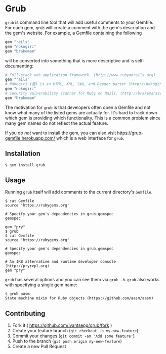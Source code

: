 # Grub

`grub` is command line tool that will add useful comments to your Gemfile. For each gem, `grub` will create a comment with the gem's description and the gem's website. For example, a Gemfile containing the following

```ruby
gem "rails"
gem "nokogiri"
gem "brakeman"
```

will be converted into something that is more descriptive and is self-documenting:

```ruby
# Full-stack web application framework. (http://www.rubyonrails.org)
gem "rails"
# Nokogiri (鋸) is an HTML, XML, SAX, and Reader parser (http://nokogiri.org)
gem "nokogiri"
# Security vulnerability scanner for Ruby on Rails. (http://brakemanscanner.org)
gem "brakeman"
```

The motivation for `grub` is that developers often open a Gemfile and not know what many of the listed gems are actually for. It's hard to track down which gem is providing which functionality. This is a common problem since many gem names do not reflect the actual feature.

If you do _not_ want to install the gem, you can also visit <https://grub-gemfile.herokuapp.com/> which is a web interface for `grub`.

## Installation

```
$ gem install grub
```

## Usage

Running `grub` itself will add comments to the current directory's `Gemfile`.

```
$ cat Gemfile
source 'https://rubygems.org'

# Specify your gem's dependencies in grub.gemspec
gemspec

gem "pry"
$ grub
$ cat Gemfile
source 'https://rubygems.org'

# Specify your gem's dependencies in grub.gemspec
gemspec

# An IRB alternative and runtime developer console (http://pryrepl.org)
gem "pry"
```

`grub` has several options and you can see them via `grub -h`. `grub` also works with specifying a single gem name:

```
$ grub aasm
State machine mixin for Ruby objects (https://github.com/aasm/aasm)
```

## Contributing

1. Fork it ( https://github.com/ivantsepp/grub/fork )
2. Create your feature branch (`git checkout -b my-new-feature`)
3. Commit your changes (`git commit -am 'Add some feature'`)
4. Push to the branch (`git push origin my-new-feature`)
5. Create a new Pull Request
